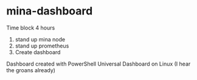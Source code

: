 # mina-dashboard

Time block 4 hours
1. stand up mina node
2. stand up prometheus
3. Create dashboard

Dashboard created with PowerShell Universal Dashboard  on Linux (I hear the groans already)
